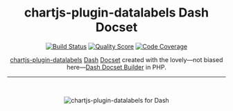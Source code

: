 <h1 align="center">chartjs-plugin-datalabels Dash Docset</h1>

<p align="center">
    <a href="https://travis-ci.com/godbout/chartjs-plugin-datalabels-dash-docset"><img src="https://img.shields.io/travis/com/godbout/chartjs-plugin-datalabels-dash-docset/master.svg?style=flat-square" alt="Build Status"></a>
    <a href="https://scrutinizer-ci.com/g/godbout/chartjs-plugin-datalabels-dash-docset"><img src="https://img.shields.io/scrutinizer/g/godbout/chartjs-plugin-datalabels-dash-docset.svg?style=flat-square" alt="Quality Score"></a>
    <a href="https://scrutinizer-ci.com/g/godbout/chartjs-plugin-datalabels-dash-docset"><img src="https://scrutinizer-ci.com/g/godbout/chartjs-plugin-datalabels-dash-docset/badges/coverage.png?b=master" alt="Code Coverage"></a>
</p>

<p align="center">
    <a href="https://chartjs-plugin-datalabels.netlify.app/">chartjs-plugin-datalabels</a> <a href="https://kapeli.com/dash">Dash</a> <a href="https://kapeli.com/docsets">Docset</a> created with the lovely—not biased here—<a href="https://github.com/godbout/dash-docset-builder">Dash Docset Builder</a> in PHP.
</p>

___
  
<br>
<p align="center">
    <img src="https://github.com/godbout/chartjs-plugin-datalabels-dash-docset/blob/media/chartjs-plugin-datalabels-dash-docset.gif" alt="chartjs-plugin-datalabels for Dash">
</p>
